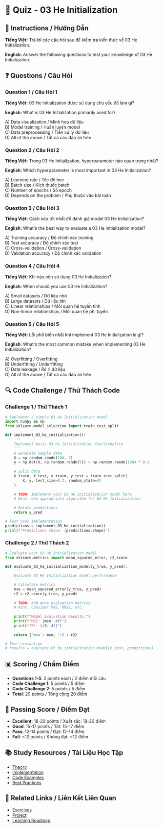 # 🧠 Quiz - 03 He Initialization

## 📝 Instructions / Hướng Dẫn

**Tiếng Việt:** Trả lời các câu hỏi sau để kiểm tra kiến thức về 03 He Initialization.

**English:** Answer the following questions to test your knowledge of 03 He Initialization.

## ❓ Questions / Câu Hỏi

### Question 1 / Câu Hỏi 1
**Tiếng Việt:** 03 He Initialization được sử dụng chủ yếu để làm gì?

**English:** What is 03 He Initialization primarily used for?

A) Data visualization / Minh họa dữ liệu  
B) Model training / Huấn luyện model  
C) Data preprocessing / Tiền xử lý dữ liệu  
D) All of the above / Tất cả các đáp án trên

### Question 2 / Câu Hỏi 2
**Tiếng Việt:** Trong 03 He Initialization, hyperparameter nào quan trọng nhất?

**English:** Which hyperparameter is most important in 03 He Initialization?

A) Learning rate / Tốc độ học  
B) Batch size / Kích thước batch  
C) Number of epochs / Số epoch  
D) Depends on the problem / Phụ thuộc vào bài toán

### Question 3 / Câu Hỏi 3
**Tiếng Việt:** Cách nào tốt nhất để đánh giá model 03 He Initialization?

**English:** What's the best way to evaluate a 03 He Initialization model?

A) Training accuracy / Độ chính xác training  
B) Test accuracy / Độ chính xác test  
C) Cross-validation / Cross-validation  
D) Validation accuracy / Độ chính xác validation

### Question 4 / Câu Hỏi 4
**Tiếng Việt:** Khi nào nên sử dụng 03 He Initialization?

**English:** When should you use 03 He Initialization?

A) Small datasets / Dữ liệu nhỏ  
B) Large datasets / Dữ liệu lớn  
C) Linear relationships / Mối quan hệ tuyến tính  
D) Non-linear relationships / Mối quan hệ phi tuyến

### Question 5 / Câu Hỏi 5
**Tiếng Việt:** Lỗi phổ biến nhất khi implement 03 He Initialization là gì?

**English:** What's the most common mistake when implementing 03 He Initialization?

A) Overfitting / Overfitting  
B) Underfitting / Underfitting  
C) Data leakage / Rò rỉ dữ liệu  
D) All of the above / Tất cả các đáp án trên

## 🔍 Code Challenge / Thử Thách Code

### Challenge 1 / Thử Thách 1
```python
# Implement a simple 03 He Initialization model
import numpy as np
from sklearn.model_selection import train_test_split

def implement_03_he_initialization():
    '''
    Implement basic 03 He Initialization functionality
    '''
    # Generate sample data
    X = np.random.randn(100, 5)
    y = np.dot(X, np.random.randn(5)) + np.random.randn(100) * 0.1
    
    # Split data
    X_train, X_test, y_train, y_test = train_test_split(
        X, y, test_size=0.2, random_state=42
    )
    
    # TODO: Implement your 03 He Initialization model here
    # Hint: Use appropriate algorithm for 03 He Initialization
    
    # Return predictions
    return y_pred

# Test your implementation
predictions = implement_03_he_initialization()
print(f"Predictions shape: {predictions.shape}")
```

### Challenge 2 / Thử Thách 2
```python
# Evaluate your 03 He Initialization model
from sklearn.metrics import mean_squared_error, r2_score

def evaluate_03_he_initialization_model(y_true, y_pred):
    '''
    Evaluate 03 He Initialization model performance
    '''
    # Calculate metrics
    mse = mean_squared_error(y_true, y_pred)
    r2 = r2_score(y_true, y_pred)
    
    # TODO: Add more evaluation metrics
    # Hint: Consider MAE, RMSE, etc.
    
    print(f"Model Evaluation Results:")
    print(f"MSE: {mse:.4f}")
    print(f"R²: {r2:.4f}")
    
    return {'mse': mse, 'r2': r2}

# Test evaluation
# results = evaluate_03_he_initialization_model(y_test, predictions)
```

## 📊 Scoring / Chấm Điểm

- **Questions 1-5**: 2 points each / 2 điểm mỗi câu
- **Code Challenge 1**: 5 points / 5 điểm
- **Code Challenge 2**: 5 points / 5 điểm
- **Total**: 20 points / Tổng cộng 20 điểm

## 🎯 Passing Score / Điểm Đạt

- **Excellent**: 18-20 points / Xuất sắc: 18-20 điểm
- **Good**: 15-17 points / Tốt: 15-17 điểm  
- **Pass**: 12-14 points / Đạt: 12-14 điểm
- **Fail**: <12 points / Không đạt: <12 điểm

## 📚 Study Resources / Tài Liệu Học Tập

- [Theory](./THEORY_03_he_initialization.md)
- [Implementation](./IMPLEMENTATION_03_he_initialization.md)
- [Code Examples](./CODE_EXAMPLES_03_he_initialization.md)
- [Best Practices](./BEST_PRACTICES_03_he_initialization.md)

## 🔗 Related Links / Liên Kết Liên Quan

- [Exercises](./EXERCISES_03_he_initialization.md)
- [Project](./PROJECT_03_he_initialization.md)
- [Learning Roadmap](./LEARNING_ROADMAP_03_he_initialization.md)
